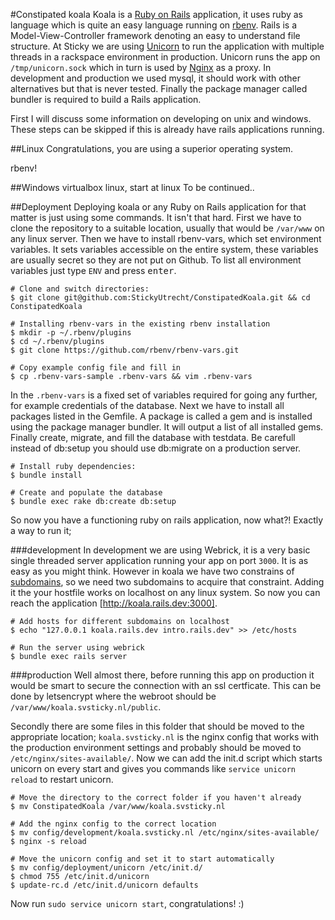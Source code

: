 #Constipated koala
Koala is a [Ruby on Rails](http://guides.rubyonrails.org/getting_started.html) application, it uses ruby as language which is quite an easy language running on [rbenv](https://github.com/rbenv/rbenv). Rails is a Model-View-Controller framework denoting an easy to understand file structure. At Sticky we are using [Unicorn](unicorn) to run the application with multiple threads in a rackspace environment in production. Unicorn runs the app on `/tmp/unicorn.sock` which in turn is used by [Nginx](koala.svsticky.nl)
 as a proxy. In development and production we used mysql, it should work with other alternatives but that is never tested. Finally the package manager called bundler is required to build a Rails application.

First I will discuss some information on developing on unix and windows. These steps can be skipped if this is already have rails applications running.

##Linux
Congratulations, you are using a superior operating system.

rbenv!

##Windows
virtualbox linux, start at linux
To be continued..

##Deployment
Deploying koala or any Ruby on Rails application for that matter is just using some commands. It isn't that hard. First we have to clone the repository to a suitable location, usually that would be `/var/www` on any linux server. Then we have to install rbenv-vars, which set environment variables. It sets variables accessible on the entire system, these variables are usually secret so they are not put on Github. To list all environment variables just type `ENV` and press <kbd>enter</kbd>.

```shell
# Clone and switch directories:
$ git clone git@github.com:StickyUtrecht/ConstipatedKoala.git && cd ConstipatedKoala

# Installing rbenv-vars in the existing rbenv installation
$ mkdir -p ~/.rbenv/plugins
$ cd ~/.rbenv/plugins
$ git clone https://github.com/rbenv/rbenv-vars.git

# Copy example config file and fill in
$ cp .rbenv-vars-sample .rbenv-vars && vim .rbenv-vars
```

In the `.rbenv-vars` is a fixed set of variables required for going any further, for example credentials of the database. Next we have to install all packages listed in the Gemfile. A package is called a gem and is installed using the package manager bundler. It will output a list of all installed gems. Finally create, migrate, and fill the database with testdata. Be carefull instead of db:setup you should use db:migrate on a production server.

```shell
# Install ruby dependencies:
$ bundle install

# Create and populate the database
$ bundle exec rake db:create db:setup

```
So now you have a functioning ruby on rails application, now what?! Exactly a way to run it;

###development
In development we are using Webrick, it is a very basic single threaded server application running your app on port `3000`. It is as easy as you might think. However in koala we have two constrains of [subdomains](../routes.rb), so we need two subdomains to acquire that constraint. Adding it the your hostfile works on localhost on any linux system. So now you can reach the application [http://koala.rails.dev:3000].

```shell
# Add hosts for different subdomains on localhost
$ echo "127.0.0.1 koala.rails.dev intro.rails.dev" >> /etc/hosts

# Run the server using webrick
$ bundle exec rails server
```

###production
Well almost there, before running this app on production it would be smart to secure the connection with an ssl certficate. This can be done by letsencrypt where the webroot should be `/var/www/koala.svsticky.nl/public`.

Secondly there are some files in this folder that should be moved to the appropriate location; `koala.svsticky.nl` is the nginx config that works with the production environment settings and probably should be moved to `/etc/nginx/sites-available/`. Now we can add the init.d script which starts unicorn on every start and gives you commands like `service unicorn reload` to restart unicorn.

```shell
# Move the directory to the correct folder if you haven't already
$ mv ConstipatedKoala /var/www/koala.svsticky.nl

# Add the nginx config to the correct location
$ mv config/development/koala.svsticky.nl /etc/nginx/sites-available/
$ nginx -s reload

# Move the unicorn config and set it to start automatically
$ mv config/deployment/unicorn /etc/init.d/
$ chmod 755 /etc/init.d/unicorn
$ update-rc.d /etc/init.d/unicorn defaults
```

Now run `sudo service unicorn start`, congratulations! :)
